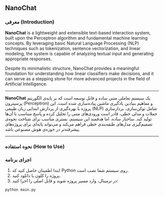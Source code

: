 ## NanoChat

### معرفی (Introduction)

<p align="justify">

**NanoChat** is a lightweight and extensible text-based interaction system, built upon the Perceptron algorithm and fundamental machine learning concepts. By leveraging basic Natural Language Processing (NLP) techniques such as tokenization, sentence vectorization, and linear modeling, the system is capable of analyzing textual input and generating appropriate responses.

Despite its minimalistic structure, NanoChat provides a meaningful foundation for understanding how linear classifiers make decisions, and it can serve as a stepping stone for more advanced projects in the field of Artificial Intelligence.

---

<p align="justify">

**NanoChat** یک سیستم تعاملی متنی ساده و قابل توسعه است که بر پایه‌ی الگوریتم پرسپترون (Perceptron) و مفاهیم بنیادین یادگیری ماشین پیاده‌سازی شده است. این پروژه با بهره‌گیری از پردازش ابتدایی زبان طبیعی (NLP) شامل توکن‌سازی، بردارسازی جملات و مدلی خطی، قادر است ورودی‌های متنی را تحلیل کرده و پاسخ متناسب با آن‌ها تولید کند. ساختار ساده، اما هدفمند این سیستم، بستری مناسب برای شناخت نحوه‌ی تصمیم‌گیری مدل‌های طبقه‌بندی خطی فراهم می‌کند و می‌تواند پایه‌ای برای پروژه‌های پیشرفته‌تر در حوزه‌ی هوش مصنوعی باشد.

---

### نحوه استفاده (How to Use)

### اجرای برنامه

1. ابتدا اطمینان حاصل کنید که Python روی سیستم شما نصب است.
2. پروژه را کلون یا دانلود کنید.
3. در ترمینال، وارد مسیر پروژه شوید و فایل اصلی را اجرا کنید:

```bash
python main.py
```

